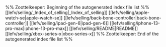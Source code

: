 %% Zoottelkeeper: Beginning of the autogenerated index file list  %%
 [[lefv/selling/_Index_of_selling|_Index_of_selling]]
 [[lefv/selling/apple-watch-se|apple-watch-se]]
 [[lefv/selling/back-bone-controller|back-bone-controller]]
 [[lefv/selling/ipad-gen-6|ipad-gen-6]]
 [[lefv/selling/iphone-13-pro-max|iphone-13-pro-max]]
 [[lefv/selling/README|README]]
 [[lefv/selling/xbox-series-x|xbox-series-x]]
%% Zoottelkeeper: End of the autogenerated index file list  %%
